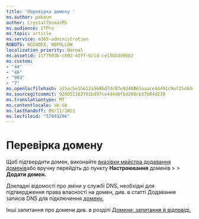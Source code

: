 ```yaml
---
title: 'Перевірка домену '
ms.author: pebaum
author: CrystalThomasMS
ms.audience: ITPro
ms.topic: article
ms.service: o365-administration
ROBOTS: NOINDEX, NOFOLLOW
localization_priority: Normal
ms.assetid: 11f7503b-c802-437f-bc1d-ce13bb4d9bb2
ms.custom:
- "44"
- "46"
- "903"
- "7"
ms.openlocfilehash: a15acbe1b612a5686d7dc87e9348865aaace44491c9af25c6dda470492fd06c6
ms.sourcegitcommit: 920051182781bd97ce4d4d6fbd268cb37b84d239
ms.translationtype: MT
ms.contentlocale: uk-UA
ms.lasthandoff: 08/11/2021
ms.locfileid: "57893296"
---
```

# <a name="how-to-verify-your-domain"></a>Перевірка домену

Щоб підтвердити домен, виконайте [вказівки майстра додавання доменів](https://admin.microsoft.com/Adminportal#/Domains/Wizard)або вручну перейдіть до пункту **Настроювання** доменів  >    >  **Додати домен.**

Докладні відомості про зміни у службі DNS, необхідні для підтвердження права власності на домен, див. в статті Додавання записів DNS для підключення [домену.](https://docs.microsoft.com/microsoft-365/admin/get-help-with-domains/create-dns-records-at-any-dns-hosting-provider)

Інші запитання про домени див. в розділі [Домени: запитання й відповіді.](https://docs.microsoft.com/microsoft-365/admin/setup/domains-faq)
